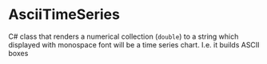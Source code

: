 # AsciiTimeSeries
 C# class that renders a numerical collection (`double`) to a string which displayed with monospace font will be a time series chart. I.e. it builds ASCII boxes

